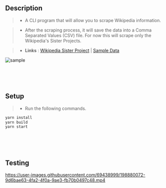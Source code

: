 ## Description
> - A CLI program that will allow you to scrape Wikipedia information.

> - After the scraping process, it will save the data into a Comma Separated
    Values (CSV) file. For now this will scrape only the Wikipedia's Sister Projects.

> - **Links** : [Wikipedia Sister Project](https://en.wikipedia.org/wiki/Main_Page#:~:text=Wikipedia%27s%20sister%20projects) | [Sample Data](https://github.com/kentlouisetonino/cli-app-wikipedia-web-scraping/blob/develop/src/files/sister-projects.csv)

![sample](https://user-images.githubusercontent.com/69438999/193521598-c0319469-e52e-43c2-b38a-02a48fa4e885.PNG)

<br />
<br />
<br />



## Setup
> - Run the following commands.
```bash
yarn install
yarn build
yarn start
```

<br />
<br />
<br />



## Testing
https://user-images.githubusercontent.com/69438999/198880072-9d6bae63-4fa2-4f0a-9ae3-fb70b0497c48.mp4

